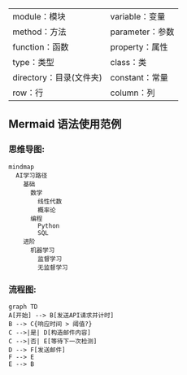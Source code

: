<table align="center">
    <tr>
        <td>module：模块</td>
        <td>variable：变量</td>
    </tr>
    <tr>
        <td>method：方法</td>
        <td>parameter：参数</td>
    </tr>
    <tr>
        <td>function：函数</td>
        <td>property：属性</td>
    </tr>
    <tr>
        <td>type：类型</td>
        <td>class：类</td>
    </tr>
    <tr>
        <td>directory：目录(文件夹)</td>
        <td>constant：常量</td>
    </tr>
    <tr>
        <td>row：行</td>
        <td>column：列</td>
    </tr>
</table>

## Mermaid 语法使用范例

### 思维导图:

```mermaid
mindmap
  AI学习路径
    基础
      数学
        线性代数
        概率论
      编程
        Python
        SQL
    进阶
      机器学习
        监督学习
        无监督学习
```

### 流程图:

```mermaid
graph TD
A[开始] --> B[发送API请求并计时]
B --> C{响应时间 > 阈值?}
C -->|是| D[构造邮件内容]
C -->|否| E[等待下一次检测]
D --> F[发送邮件]
F --> E
E --> B
```